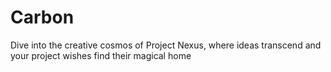 # Carbon
Dive into the creative cosmos of Project Nexus, where ideas transcend and your project wishes find their magical home

